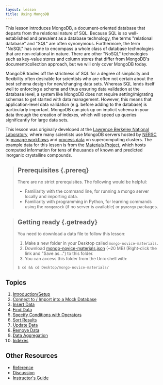 ```yaml
---
layout: lesson
title: Using MongoDB
---
```


This lesson introduces MongoDB, a document-oriented database that departs from
the relational nature of SQL. Because SQL is so well-established and prevalent
as a database technology, the terms "relational database" and "SQL" are often
synonymous. Furthermore, the term "NoSQL" has come to encompass a whole class
of database technologies that are non-relational in nature. There are other
"NoSQL" technologies such as key-value stores and column stores that differ
from MongoDB's document/collection approach, but we will only cover MongoDB
today.

MongoDB trades off the strictness of SQL for a degree of simplicity and
flexibility often desirable for scientists who are often not certain about the
best schema design for new/changing data sets. Whereas SQL lends itself well to
enforcing a schema and thus ensuring data validation at the database level, a
system like MongoDB does not require setting/migrating schemas to get started
with data management. However, this means that application-level data
validation (e.g. before adding to the database) is particularly
important. MongoDB can pick up on implicit schema in your data through the
creation of indexes, which will speed up queries significantly for large data
sets.

This lesson was originally developed at the
[Lawrence Berkeley National Laboratory](http://lbl.gov), where many scientists
use MongoDB servers hosted by [NERSC](http://nersc.gov) to
[manage workflows](https://pythonhosted.org/FireWorks/) and
[process data](https://pythonhosted.org/pymatgen-db/) on supercomputing
clusters. The example data for this lesson is from the
[Materials Project](https://materialsproject.org), which hosts computed
information for tens of thousands of known and predicted inorganic crystalline
compounds.

> ## Prerequisites {.prereq}
>
> There are no strict prerequisites. The following would be helpful:
>
> * Familiarity with the command line, for running a mongo server locally and importing data.
> * Familiarity with programming in Python, for learning commands using the `mongomock` (if no server is available) or `pymongo` packages.

> ## Getting ready {.getready}
>
> You need to download a data file to follow this lesson:
>
> 1. Make a new folder in your Desktop called `mongo-novice-materials`.
> 2. Download [mongo-novice-materials.json](./data/mongo-novice-materials.json) (~20 MB) (Right-click the link and "Save as...") to this folder.
> 3. You can access this folder from the Unix shell with:
>
> ~~~ {.input}
> $ cd && cd Desktop/mongo-novice-materials/
> ~~~

## Topics

1.  [Introduction/Setup](01-intro.html)
2.  [Connect to / Import into a Mock Database](02-mockconn.html)
3.  [Insert Data](03-insert.html)
4.  [Find Data](04-find.html)
5.  [Specify Conditions with Operators](05-operators.html)
6.  [Sort Results](06-sort.html)
7.  [Update Data](07-update.html)
8.  [Remove Data](08-remove.html)
9.  [Data Aggregation](09-aggregate.html)
10. [Indexes](10-indexes.html)

## Other Resources

*   [Reference](reference.html)
*   [Discussion](discussion.html)
*   [Instructor's Guide](instructors.html)
